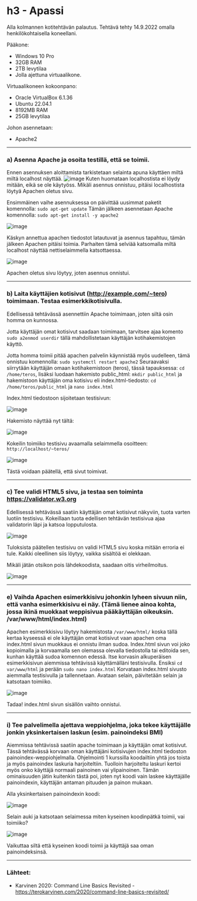 # h3 - Apassi

Alla kolmannen kotitehtävän palautus. Tehtävä tehty 14.9.2022 omalla henkilökohtaisella koneellani.

Pääkone:

- Windows 10 Pro 
- 32GB RAM 
- 2TB levytilaa 
- Jolla ajettuna virtuaalikone.

Virtuaalikoneen kokoonpano:

- Oracle VirtualBox 6.1.36 
- Ubuntu 22.04.1 
- 8192MB RAM 
- 25GB levytilaa

Johon asennetaan: 

- Apache2 

------------------------------------------------------------------

### a) Asenna Apache ja osoita testillä, että se toimii.
Ennen asennuksen aloittamista tarkistetaan selainta apuna käyttäen miltä miltä localhost näyttää. 
![image](https://user-images.githubusercontent.com/102689055/190260490-76857e72-8a47-4fe8-b066-ab9c30badd5f.png)
Kuten huomataan localhostista ei löydy mitään, eikä se ole käytyöss. Mikäli asennus onnistuu, pitäisi localhostista löytyä Apachen oletus sivu.

Ensimmäinen vaihe asennuksessa on päivittää uusimmat paketit komennolla: `sudo apt-get update`
Tämän jälkeen asennetaan Apache komennolla: `sudo apt-get install -y apache2`

![image](https://user-images.githubusercontent.com/102689055/190261124-bc5c5a37-abd7-4a25-8dab-1deb42ad53ef.png)

Käskyn annettua apachen tiedostot latautuvat ja asennus tapahtuu, tämän jälkeen Apachen pitäisi toimia. 
Parhaiten tämä selviää katsomalla miltä localhost näyttää nettiselaimmella katsottaessa. 

![image](https://user-images.githubusercontent.com/102689055/190261416-8bfb73e8-a675-401c-9328-e5cb7971122c.png)

Apachen oletus sivu löytyy, joten asennus onnistui. 

----------------------------------------------------------

### b) Laita käyttäjien kotisivut (http://example.com/~tero) toimimaan. Testaa esimerkkikotisivulla.
Edellisessä tehtävässä asennettiin Apache toimimaan, joten siltä osin homma on kunnossa. 

Jotta käyttäjän omat kotisivut saadaan toimimaan, tarvitsee ajaa komento `sudo a2enmod userdir` tällä mahdollistetaan käyttäjän kotihakemistojen käyttö. 

Jotta homma toimii pitää apachen palvelin käynnistää myös uudelleen, tämä onnistuu komennolla: `sudo systemctl restart apache2`
Seuraavaksi siirrytään käyttäjän omaan kotihakemistoon (teros), tässä tapauksessa: `cd /home/teros`, lisäksi luodaan hakemisto public_html: `mkdir public_html` ja hakemistoon käyttäjän oma kotisivu eli index.html-tiedosto: `cd /home/teros/public_html` ja `nano index.html` 

Index.html tiedostoon sijoitetaan testisivun:

![image](https://user-images.githubusercontent.com/102689055/190266282-b69340b7-e110-445d-98a4-03fe569c83d4.png)


Hakemisto näyttää nyt tältä: 

![image](https://user-images.githubusercontent.com/102689055/190265465-5f33378c-2b4c-44ef-9ab7-701593a64d92.png)

Kokeilin toimiiko testisivu avaamalla selaimmella osoitteen: `http://localhost/~teros/`

![image](https://user-images.githubusercontent.com/102689055/190266887-6229e02f-4caf-4345-8a44-595a190a4a34.png)

Tästä voidaan päätellä, että sivut toimivat. 

------------------------------------------------------------

### c) Tee validi HTML5 sivu, ja testaa sen toiminta https://validator.w3.org
Edellisessä tehtävässä saatiin käyttäjän omat kotisivut näkyviin, tuota varten luotiin testisivu. Kokeillaan tuota edellisen tehtävän testisivua ajaa validatorin läpi ja katsoa lopputulosta. 

![image](https://user-images.githubusercontent.com/102689055/190267401-8ba1b91d-7a4c-460c-ab7b-cfd5e34954a9.png)

Tuloksista päätellen testisivu on validi HTML5 sivu koska mitään erroria ei tule. Kaikki oleellinen siis löytyy, vaikka sisältöä ei olekkaan. 

Mikäli jätän otsikon pois lähdekoodista, saadaan oitis virheilmoitus. 

![image](https://user-images.githubusercontent.com/102689055/190268084-9806a4c8-a6a1-4cd5-97b9-96abda3b4dba.png)

--------------------------------------
 
### e) Vaihda Apachen esimerkkisivu johonkin lyheen sivuun niin, että vanha esimerkkisivu ei näy. (Tämä lienee ainoa kohta, jossa ikinä muokkaat weppisivua pääkäyttäjän oikeuksin. /var/www/html/index.html)

Apachen esimerkkisivu löytyy hakemistosta `/var/www/html/` koska tällä kertaa kyseessä ei ole käyttäjän omat kotisivut vaan apachen oma index.html sivun muokkaus ei onnistu ilman sudoa. Index.html sivun voi joko kopioimalla ja korvaamalla sen olemassa olevalla tiedostolla tai editoida sen, kunhan käyttää sudoa komennon edessä. 
Itse korvasin alkuperäisen esimerkkisivun aiemmissa tehtävissä käyttämälläni testisivulla. Ensiksi `cd var/www/html` ja perään `sudo nano index.html`
Korvataan index.html sivusto aiemmalla testisivulla ja tallennetaan. Avataan selain, päivitetään selain ja katsotaan toimiiko. 

![image](https://user-images.githubusercontent.com/102689055/190276148-71587d02-838d-4db8-869c-74f5df3c5586.png)

Tadaa! index.html sivun sisällön vaihto onnistui. 

-----------------------------------------------

### i) Tee palvelimella ajettava weppiohjelma, joka tekee käyttäjälle jonkin yksinkertaisen laskun (esim. painoindeksi BMI)
Aiemmissa tehtävissä saatiin apache toimimaan ja käyttäjän omat kotisivut. Tässä tehtävässä korvaan oman käyttäjäni kotisivujen index.html tiedoston painoindex-weppiohjelmalla. Ohjelmointi 1 kurssilla koodailtiin yhtä jos toista ja myös painoindex laskuria harjoiteltiin. Tuolloin harjoiteltu laskuri kertoi myös onko käyttäjä normaali painoinen vai ylipainoinen. Tämän ominaisuuden jätin kuitenkin tästä poi, joten nyt koodi vain laskee käyttäjälle painoindexin, käyttäjän antaman pituuden ja painon mukaan. 

Alla yksinkertaisen painoindexin koodi: 

![image](https://user-images.githubusercontent.com/102689055/190271944-f3d08628-3a0e-49ca-b324-ef531e589b28.png)

Selain auki ja katsotaan selaimessa miten kyseinen koodinpätkä toimii, vai toimiiko? 

![image](https://user-images.githubusercontent.com/102689055/190272195-befc5ed0-2d1b-4768-8e10-a390bb9d9d8f.png)

Vaikuttaa siltä että kyseinen koodi toimii ja käyttäjä saa oman painoindeksinsä. 

---------------------------------------------------------------------

### Lähteet:

- Karvinen 2020: Command Line Basics Revisited - https://terokarvinen.com/2020/command-line-basics-revisited/


